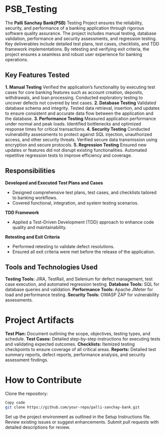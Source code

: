 # PSB_Testing
The **Palli Sanchay Bank(PSB)** Testing Project ensures the reliability, security, and performance of a banking application through rigorous software quality assurance. The project includes manual testing, database validation, performance and security assessments, and regression testing. Key deliverables include detailed test plans, test cases, checklists, and TDD framework implementations. By retesting and verifying exit criteria, the project ensures a seamless and robust user experience for banking operations.

## Key Features Tested
**1. Manual Testing**
Verified the application’s functionality by executing test cases for core banking features such as account creation, deposits, withdrawals, and loan processing.
Conducted exploratory testing to uncover defects not covered by test cases.
**2. Database Testing**
Validated database schema and integrity.
Tested data retrieval, insertion, and updates to ensure consistent and accurate data flow between the application and the database.
**3. Performance Testing**
Measured application performance under normal and peak loads.
Identified bottlenecks and optimized response times for critical transactions.
**4. Security Testing**
Conducted vulnerability assessments to protect against SQL injection, unauthorized access, and other security threats.
Verified secure data transmission using encryption and secure protocols.
**5. Regression Testing**
Ensured new updates or features did not disrupt existing functionalities.
Automated repetitive regression tests to improve efficiency and coverage.

## Responsibilities
**Developed and Executed Test Plans and Cases**
- Designed comprehensive test plans, test cases, and checklists tailored to banking workflows.
- Covered functional, integration, and system testing scenarios.

**TDD Framework**
- Applied a Test-Driven Development (TDD) approach to enhance code quality and maintainability.

**Retesting and Exit Criteria**
- Performed retesting to validate defect resolutions.
- Ensured all exit criteria were met before the release of the application.

## Tools and Technologies Used
**Testing Tools:** JIRA, TestRail, and Selenium for defect management, test case execution, and automated regression testing.
**Database Tools:** SQL for database queries and validation.
**Performance Tools:** Apache JMeter for load and performance testing.
**Security Tools:** OWASP ZAP for vulnerability assessments.

# Project Artifacts
**Test Plan:** Document outlining the scope, objectives, testing types, and schedule.
**Test Cases:** Detailed step-by-step instructions for executing tests and validating expected outcomes.
**Checklists:** Itemized testing checkpoints to ensure coverage of all critical areas.
**Reports:** Detailed test summary reports, defect reports, performance analysis, and security assessment findings.

# How to Contribute
Clone the repository:
```bash
Copy code
git clone https://github.com/your-repo/palli-sanchay-bank.git
```
Set up the project environment as outlined in the Setup Instructions file.
Review existing issues or suggest enhancements.
Submit pull requests with detailed descriptions for review.
